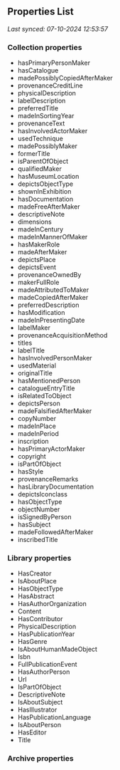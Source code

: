 ## Properties List

_Last synced: 07-10-2024 12:53:57_

### Collection properties
- hasPrimaryPersonMaker
- hasCatalogue
- madePossiblyCopiedAfterMaker
- provenanceCreditLine
- physicalDescription
- labelDescription
- preferredTitle
- madeInSortingYear
- provenanceText
- hasInvolvedActorMaker
- usedTechnique
- madePossiblyMaker
- formerTitle
- isParentOfObject
- qualifiedMaker
- hasMuseumLocation
- depictsObjectType
- shownInExhibition
- hasDocumentation
- madeFreeAfterMaker
- descriptiveNote
- dimensions
- madeInCentury
- madeInMannerOfMaker
- hasMakerRole
- madeAfterMaker
- depictsPlace
- depictsEvent
- provenanceOwnedBy
- makerFullRole
- madeAttributedToMaker
- madeCopiedAfterMaker
- preferredDescription
- hasModification
- madeInPresentingDate
- labelMaker
- provenanceAcquisitionMethod
- titles
- labelTitle
- hasInvolvedPersonMaker
- usedMaterial
- originalTitle
- hasMentionedPerson
- catalogueEntryTitle
- isRelatedToObject
- depictsPerson
- madeFalsifiedAfterMaker
- copyNumber
- madeInPlace
- madeInPeriod
- inscription
- hasPrimaryActorMaker
- copyright
- isPartOfObject
- hasStyle
- provenanceRemarks
- hasLibraryDocumentation
- depictsIconclass
- hasObjectType
- objectNumber
- isSignedByPerson
- hasSubject
- madeFollowedAfterMaker
- inscribedTitle
### Library properties
- HasCreator
- IsAboutPlace
- HasObjectType
- HasAbstract
- HasAuthorOrganization
- Content
- HasContributor
- PhysicalDescription
- HasPublicationYear
- HasGenre
- IsAboutHumanMadeObject
- Isbn
- FullPublicationEvent
- HasAuthorPerson
- Url
- IsPartOfObject
- DescriptiveNote
- IsAboutSubject
- HasIllustrator
- HasPublicationLanguage
- IsAboutPerson
- HasEditor
- Title
### Archive properties
